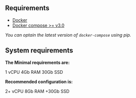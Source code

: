 ## Requirements

- [Docker](https://www.docker.com/)
- [Docker compose >= v3.0](https://docs.docker.com/compose/)

_You can optain the latest version of `docker-compose` using pip._


## System requirements

**The Minimal requirements are:**

1 vCPU
4Gb RAM
30Gb SSD

**Recommended configuration is:**

2+ vCPU
8Gb RAM
+30Gb SSD
